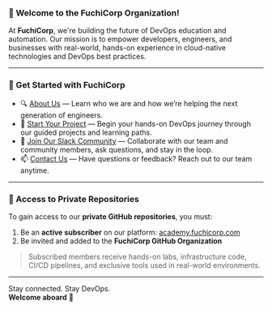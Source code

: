### 👋 Welcome to the FuchiCorp Organization!

At **FuchiCorp**, we're building the future of DevOps education and automation. Our mission is to empower developers, engineers, and businesses with real-world, hands-on experience in cloud-native technologies and DevOps best practices.

---

### 🚀 Get Started with FuchiCorp

- 🔍 [About Us](https://academy.fuchicorp.com/) — Learn who we are and how we’re helping the next generation of engineers.
- 🌱 [Start Your Project](https://academy.fuchicorp.com/#subscriptions) — Begin your hands-on DevOps journey through our guided projects and learning paths.
- 💬 [Join Our Slack Community](https://join.slack.com/t/fuchicorp/shared_invite/zt-24umotunp-Py7oddodgcdsfRJGQer7QA) — Collaborate with our team and community members, ask questions, and stay in the loop.
- 📫 [Contact Us](https://academy.fuchicorp.com/contact) — Have questions or feedback? Reach out to our team anytime.

---

### 🔐 Access to Private Repositories

To gain access to our **private GitHub repositories**, you must:

1. Be an **active subscriber** on our platform: [academy.fuchicorp.com](https://academy.fuchicorp.com/)
2. Be invited and added to the **FuchiCorp GitHub Organization**

> Subscribed members receive hands-on labs, infrastructure code, CI/CD pipelines, and exclusive tools used in real-world environments.

---

Stay connected. Stay DevOps.  
**Welcome aboard** 🚀

